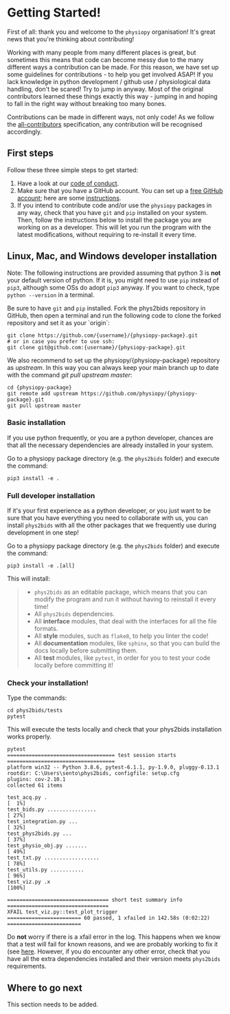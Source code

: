 # Getting Started!

First of all: thank you and welcome to the `physiopy` organisation! It's great news that you're thinking about contributing!

Working with many people from many different places is great, but
sometimes this means that code can become messy due to the many
different ways a contribution can be made. For this reason, we have set
up some guidelines for contributions - to help you get involved ASAP! If
you lack knowledge in python development / github use / physiological
data handling, don't be scared! Try to jump in anyway. Most of the
original contributors learned these things exactly this way - jumping in
and hoping to fall in the right way without breaking too many bones.

Contributions can be made in different ways, not only code! As we follow
the
[all-contributors](https://github.com/all-contributors/all-contributors)
specification, any contribution will be recognised accordingly.

## First steps

Follow these three simple steps to get started:

1.  Have a look at our [code of conduct](/community/CODE_OF_CONDUCT).
2.  Make sure that you have a GitHub account. You can set up a [free
    GitHub account](https://github.com/); here are some
    [instructions](https://help.github.com/articles/signing-up-for-a-new-github-account).
3.  If you intend to contribute code and/or use the `physiopy` packages
    in any way, check that you have `git` and `pip` installed on your
    system. Then, follow the instructions below to install the package you are working on as a developer. This will let you
    run the program with the latest modifications, without requiring to
    re-install it every time.


Linux, Mac, and Windows developer installation
----------------------------------------------

Note:
The following instructions are provided assuming that python 3 is
**not** your default version of python. If it is, you might need to use
`pip` instead of `pip3`, although some OSs do adopt `pip3` anyway. If
you want to check, type `python --version` in a terminal.

Be sure to have `git` and `pip` installed. Fork the phys2bids repository
in GitHub, then open a terminal and run the following code to clone the
forked repository and set it as your \`origin\`:

    git clone https://github.com/{username}/{physiopy-package}.git
    # or in case you prefer to use ssh:
    git clone git@github.com:{username}/{physiopy-package}.git

We also recommend to set up the physiopy/{physiopy-package} repository as
*upstream*. In this way you can always keep your main branch
up to date with the command *git pull upstream master*:

    cd {physiopy-package}
    git remote add upstream https://github.com/physiopy/{physiopy-package}.git
    git pull upstream master

### Basic installation

If you use python frequently, or you are a python developer, chances are
that all the necessary dependencies are already installed in your
system.

Go to a physiopy package directory (e.g. the `phys2bids` folder) and execute the command:

    pip3 install -e .

### Full developer installation

If it's your first experience as a python developer, or you just want
to be sure that you have everything you need to collaborate with us, you
can install `phys2bids` with all the other packages that we frequently
use during development in one step!

Go to a physiopy package directory (e.g. the `phys2bids` folder) and execute the command:

    pip3 install -e .[all]

This will install:

> -   `phys2bids` as an editable package, which means that you can
>     modify the program and run it without having to reinstall it every
>     time!
> -   All `phys2bids` dependencies.
> -   All **interface** modules, that deal with the interfaces for all
>     the file formats.
> -   All **style** modules, such as `flake8`, to help you linter the
>     code!
> -   All **documentation** modules, like `sphinx`, so that you can
>     build the docs locally before submitting them.
> -   All **test** modules, like `pytest`, in order for you to test your
>     code locally before committing it!

### Check your installation!

Type the commands:

    cd phys2bids/tests
    pytest

This will execute the tests locally and check that your phys2bids
installation works properly.

    pytest
    =================================== test session starts ===================================
    platform win32 -- Python 3.8.6, pytest-6.1.1, py-1.9.0, pluggy-0.13.1
    rootdir: C:\Users\sento\phys2bids, configfile: setup.cfg
    plugins: cov-2.10.1
    collected 61 items

    test_acq.py .                                                                        [  1%]
    test_bids.py ................                                                        [ 27%]
    test_integration.py ...                                                              [ 32%]
    test_phys2bids.py ...                                                                [ 37%]
    test_physio_obj.py .......                                                           [ 49%]
    test_txt.py ..................                                                       [ 78%]
    test_utils.py ...........                                                            [ 96%]
    test_viz.py .x                                                                       [100%]

    ================================= short test summary info =================================
    XFAIL test_viz.py::test_plot_trigger
    ======================== 60 passed, 1 xfailed in 142.58s (0:02:22) ========================

Do **not** worry if there is a xfail error in the log. This happens when
we know that a test will fail for known reasons, and we are probably
working to fix it (see
[here](https://docs.pytest.org/en/latest/skipping.html#xfail-mark-test-functions-as-expected-to-fail).
However, if you do encounter any other error, check that you have all
the extra dependencies installed and their version meets `phys2bids`
requirements.

## Where to go next
This section needs to be added.